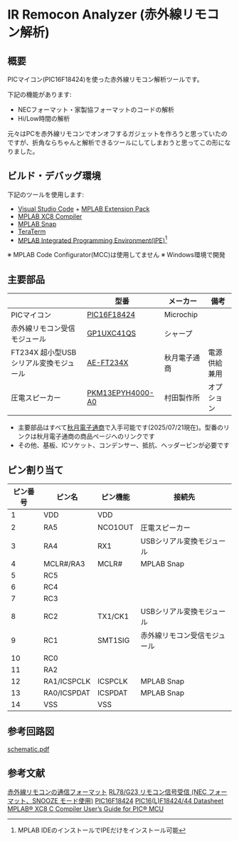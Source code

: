 # IR Remocon Analyzer (赤外線リモコン解析)

## 概要

PICマイコン(PIC16F18424)を使った赤外線リモコン解析ツールです。

下記の機能があります:
+ NECフォーマット・家製協フォーマットのコードの解析
+ Hi/Low時間の解析

元々はPCを赤外線リモコンでオンオフするガジェットを作ろうと思っていたのですが、折角ならちゃんと解析できるツールにしてしまおうと思ってこの形になりました。

## ビルド・デバッグ環境

下記のツールを使用します:
+ [Visual Studio Code](https://code.visualstudio.com/)
 \+ [MPLAB Extension Pack](https://marketplace.visualstudio.com/items?itemName=Microchip.mplab-extension-pack)
+ [MPLAB XC8 Compiler](https://www.microchip.com/en-us/tools-resources/develop/mplab-xc-compilers/xc8)
+ [MPLAB Snap](https://www.microchip.com/en-us/development-tool/pg164100)
+ [TeraTerm](https://teratermproject.github.io/)
+ [MPLAB Integrated Programming Environment(IPE)](https://www.microchip.com/en-us/tools-resources/production/mplab-integrated-programming-environment)[^A]

※ MPLAB Code Configurator(MCC)は使用してません
※ Windows環境で開発

## 主要部品

||型番|メーカー|備考|
|---|---|---|---|
|PICマイコン|[PIC16F18424](https://akizukidenshi.com/catalog/g/g116267/)|Microchip||
|赤外線リモコン受信モジュール|[GP1UXC41QS](https://akizukidenshi.com/catalog/g/g106487/)|シャープ||
|FT234X 超小型USBシリアル変換モジュール|[AE-FT234X](https://akizukidenshi.com/catalog/g/g108461/)|秋月電子通商|電源供給兼用|
|圧電スピーカー|[PKM13EPYH4000-A0](https://akizukidenshi.com/catalog/g/g104118/)|村田製作所|オプション|

+ 主要部品はすべて[秋月電子通商](https://akizukidenshi.com)で入手可能です(2025/07/21現在)。型番のリンクは秋月電子通商の商品ページへのリンクです
+ その他、基板、ICソケット、コンデンサー、抵抗、ヘッダーピンが必要です

## ピン割り当て

|ピン番号|ピン名|ピン機能|接続先|
|---|---|---|---|
|1|VDD|VDD||
|2|RA5|NCO1OUT|圧電スピーカー|
|3|RA4|RX1|USBシリアル変換モジュール|
|4|MCLR#/RA3|MCLR#|MPLAB Snap|
|5|RC5|||
|6|RC4|||
|7|RC3|||
|8|RC2|TX1/CK1|USBシリアル変換モジュール|
|9|RC1|SMT1SIG|赤外線リモコン受信モジュール|
|10|RC0|||
|11|RA2|||
|12|RA1/ICSPCLK|ICSPCLK|MPLAB Snap|
|13|RA0/ICSPDAT|ICSPDAT|MPLAB Snap|
|14|VSS|VSS||

## 参考回路図

[schematic.pdf](files/schematic.pdf)

## 参考文献

[赤外線リモコンの通信フォーマット](https://elm-chan.org/docs/ir_format.html)
[RL78/G23 リモコン信号受信 (NEC フォーマット、SNOOZE モード使用)](https://www.renesas.com/ja/document/apn/rl78g23-remote-control-signal-reception-nec-format-snooze-mode)
[PIC16F18424](https://www.microchip.com/en-us/product/pic16f18424)
[PIC16(L)F18424/44 Datasheet](https://ww1.microchip.com/downloads/en/DeviceDoc/40002000B.pdf)
[MPLAB® XC8 C Compiler User’s Guide for PIC® MCU](https://ww1.microchip.com/downloads/aemDocuments/documents/DEV/ProductDocuments/UserGuides/MPLAB-XC8-C-Compiler-Users-Guide-for-PIC-50002737.pdf)

[^A]: MPLAB IDEのインストールでIPEだけをインストール可能
